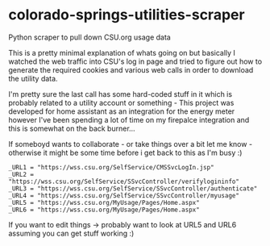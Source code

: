 # colorado-springs-utilities-scraper
Python scraper to pull down CSU.org usage data

This is a pretty minimal explanation of whats going on but basically I watched the web traffic into CSU's log in page and tried to figure out how to generate the required cookies and various web calls in order to download the utility data.

I'm pretty sure the last call has some hard-coded stuff in it which is probably related to a utility account or something - This project was developed for home assistant as an integration for the energy meter however I've been spending a lot of time on my firepalce integration and this is somewhat on the back burner...

If someboyd wants to collaborate - or take things over a bit let me know - otherwise it might be some time before i get back to this as I'm busy :)


```
_URL1 = "https://wss.csu.org/SelfService/CMSSvcLogIn.jsp"
_URL2 = "https://wss.csu.org/SelfService/SSvcController/verifylogininfo"
_URL3 = "https://wss.csu.org/SelfService/SSvcController/authenticate"
_URL4 = "https://wss.csu.org/SelfService/SSvcController/myusage"
_URL5 = "https://wss.csu.org/MyUsage/Pages/Home.aspx"
_URL6 = "https://wss.csu.org/MyUsage/Pages/Home.aspx"
```

If you want to edit things -> probably want to look at URL5 and URL6 assuming you can get stuff working :)
